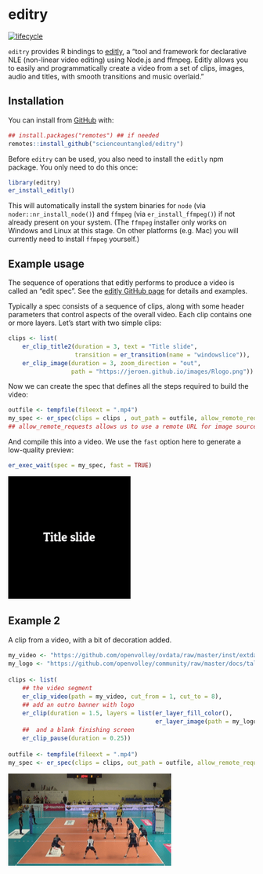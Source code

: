 
<!-- README.md is generated from README.Rmd. Please edit that file -->

# editry

<!-- badges: start -->

[![lifecycle](https://img.shields.io/badge/lifecycle-experimental-orange.svg)](https://www.tidyverse.org/lifecycle/#experimental)
<!-- badges: end -->

`editry` provides R bindings to
[editly](https://github.com/mifi/editly/), a “tool and framework for
declarative NLE (non-linear video editing) using Node.js and ffmpeg.
Editly allows you to easily and programmatically create a video from a
set of clips, images, audio and titles, with smooth transitions and
music overlaid.”

## Installation

You can install from
[GitHub](https://github.com/scienceuntangled/editry) with:

``` r
## install.packages("remotes") ## if needed
remotes::install_github("scienceuntangled/editry")
```

Before `editry` can be used, you also need to install the `editly` npm
package. You only need to do this once:

``` r
library(editry)
er_install_editly()
```

This will automatically install the system binaries for `node` (via
`noder::nr_install_node()`) and `ffmpeg` (via `er_install_ffmpeg()`) if
not already present on your system. (The `ffmpeg` installer only works
on Windows and Linux at this stage. On other platforms (e.g. Mac) you
will currently need to install `ffmpeg` yourself.)

## Example usage

The sequence of operations that editly performs to produce a video is
called an “edit spec”. See the [editly GitHub
page](https://github.com/mifi/editly/) for details and examples.

Typically a spec consists of a sequence of clips, along with some header
parameters that control aspects of the overall video. Each clip contains
one or more layers. Let’s start with two simple clips:

``` r
clips <- list(
    er_clip_title2(duration = 3, text = "Title slide",
                   transition = er_transition(name = "windowslice")),
    er_clip_image(duration = 3, zoom_direction = "out",
                  path = "https://jeroen.github.io/images/Rlogo.png"))
```

Now we can create the spec that defines all the steps required to build
the video:

``` r
outfile <- tempfile(fileext = ".mp4")
my_spec <- er_spec(clips = clips , out_path = outfile, allow_remote_requests = TRUE)
## allow_remote_requests allows us to use a remote URL for image source, above
```

And compile this into a video. We use the `fast` option here to generate
a low-quality preview:

``` r
er_exec_wait(spec = my_spec, fast = TRUE)
```

<img src="man/figures/example1.gif" />

## Example 2

A clip from a video, with a bit of decoration added.

``` r
my_video <- "https://github.com/openvolley/ovdata/raw/master/inst/extdata/video/2019_03_01-KATS-BEDS-clip.mp4"
my_logo <- "https://github.com/openvolley/community/raw/master/docs/talks/common/ovlogo-blur.png"

clips <- list(
    ## the video segment
    er_clip_video(path = my_video, cut_from = 1, cut_to = 8),
    ## add an outro banner with logo
    er_clip(duration = 1.5, layers = list(er_layer_fill_color(),
                                          er_layer_image(path = my_logo))),
    ##  and a blank finishing screen
    er_clip_pause(duration = 0.25))

outfile <- tempfile(fileext = ".mp4")
my_spec <- er_spec(clips = clips, out_path = outfile, allow_remote_requests = TRUE)
```

<img src="man/figures/example2.gif" />
